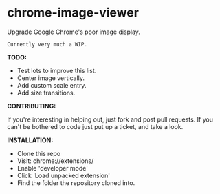 chrome-image-viewer
===================

Upgrade Google Chrome's poor image display.

    Currently very much a WIP.

__TODO:__
 * Test lots to improve this list.
 * Center image vertically.
 * Add custom scale entry.
 * Add size transitions.
 
__CONTRIBUTING:__

If you're interesting in helping out, just fork and post pull requests. If you can't be bothered to code just put up a ticket, and take a look.

__INSTALLATION:__

 * Clone this repo
 * Visit: chrome://extensions/
 * Enable 'developer mode'
 * Click 'Load unpacked extension'
 * Find the folder the repository cloned into.
